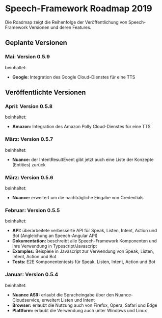 # Speech-Framework Roadmap 2019

Die Roadmap zeigt die Reihenfolge der Veröffentlichung von Speech-Framework Versionen und deren Features.


## Geplante Versionen


### Mai: Version 0.5.9

beinhaltet:

* **Google:** Integration des Google Cloud-Dienstes für eine TTS


## Veröffentlichte Versionen


### April: Version 0.5.8

beinhaltet:

* **Amazon:** Integration des Amazon Polly Cloud-Dienstes für eine TTS


### März: Version 0.5.7

beinhaltet:

* **Nuance:** der IntentResultEvent gibt jetzt auch eine Liste der Konzepte (Entities) zurück


### März: Version 0.5.6

beinhaltet:

* **Nuance:** erweitert um die nachträgliche Eingabe von Credentials


### Februar: Version 0.5.5

beinhaltet:

* **API:** überarbeitete verbesserte API für Speak, Listen, Intent, Action und Bot (Angleichung an Speech-Angular API)
* **Dokumentation:** beschreibt alle Speech-Framework Komponenten und ihre Verwendung in Typescript/Javascript
* **Examples:** Beispiele in Javascript zur Verwendung von Speak, Listen, Intent, Action und Bot
* **Tests:** E2E Komponententests für Speak, Listen, Intent, Action und Bot


### Januar: Version 0.5.4

beinhaltet:

* **Nuance ASR:** erlaubt die Spracheingabe über den Nuance-Cloudservice, erweitert Listen und Intent
* **Browser:** erlaubt die Nutzung auch von Firefox, Opera, Safari und Edge
* **Plattform:** erlaubt die Verwendung auch unter Windows und Linux
